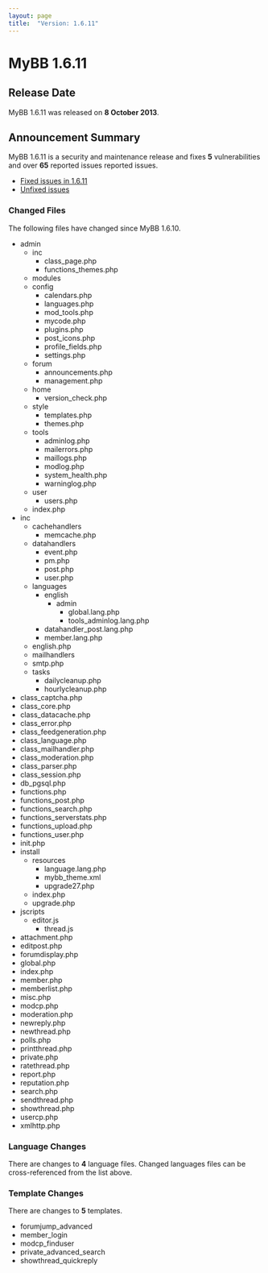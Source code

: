 ```yaml
---
layout: page
title:  "Version: 1.6.11"
---
```


# MyBB 1.6.11

## Release Date

MyBB 1.6.11 was released on **8 October 2013**.

## Announcement Summary 

MyBB 1.6.11 is a security and maintenance release and fixes **5** vulnerabilities and over **65** reported issues reported issues.

* [Fixed issues in 1.6.11](http://dev.mybb.com/versions/47)
* [Unfixed issues](http://dev.mybb.com/projects/mybb/issues)

### Changed Files

The following files have changed since MyBB 1.6.10.

* admin
  + inc
    + class_page.php
    + functions_themes.php
  + modules
   + config
     + calendars.php
     + languages.php
     + mod_tools.php
     + mycode.php
     + plugins.php
     + post_icons.php
     + profile_fields.php
     + settings.php
   + forum
     + announcements.php
     + management.php
   + home
     + version_check.php
   + style
     + templates.php
     + themes.php
   + tools
     + adminlog.php
     + mailerrors.php
     + maillogs.php
     + modlog.php
     + system_health.php
     + warninglog.php
  + user
     + users.php
  + index.php
* inc
  + cachehandlers
    + memcache.php
  + datahandlers
    + event.php
    + pm.php
    + post.php
    + user.php
  + languages
    + english
      + admin
        + global.lang.php
        + tools_adminlog.lang.php
    + datahandler_post.lang.php
    + member.lang.php
  + english.php
  + mailhandlers
  + smtp.php
  + tasks
    + dailycleanup.php
    + hourlycleanup.php
* class_captcha.php
* class_core.php
* class_datacache.php
* class_error.php
* class_feedgeneration.php
* class_language.php
* class_mailhandler.php
* class_moderation.php
* class_parser.php
* class_session.php
* db_pgsql.php
* functions.php
* functions_post.php
* functions_search.php
* functions_serverstats.php
* functions_upload.php
* functions_user.php
* init.php
* install
  + resources
    + language.lang.php
    + mybb_theme.xml
    + upgrade27.php
  + index.php
  + upgrade.php
* jscripts
  + editor.js
    + thread.js
* attachment.php
* editpost.php
* forumdisplay.php
* global.php
* index.php
* member.php
* memberlist.php
* misc.php
* modcp.php
* moderation.php
* newreply.php
* newthread.php
* polls.php
* printthread.php
* private.php
* ratethread.php
* report.php
* reputation.php
* search.php
* sendthread.php
* showthread.php
* usercp.php
* xmlhttp.php

### Language Changes

There are changes to **4** language files. Changed languages files can be cross-referenced from the list above.

### Template Changes

There are changes to **5** templates.

* forumjump_advanced
* member_login
* modcp_finduser
* private_advanced_search
* showthread_quickreply
